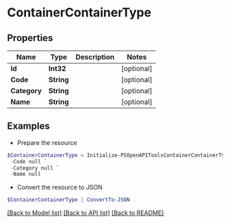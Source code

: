 # ContainerContainerType
## Properties

Name | Type | Description | Notes
------------ | ------------- | ------------- | -------------
**Id** | **Int32** |  | [optional] 
**Code** | **String** |  | [optional] 
**Category** | **String** |  | [optional] 
**Name** | **String** |  | [optional] 

## Examples

- Prepare the resource
```powershell
$ContainerContainerType = Initialize-PSOpenAPIToolsContainerContainerType  -Id null `
 -Code null `
 -Category null `
 -Name null
```

- Convert the resource to JSON
```powershell
$ContainerContainerType | ConvertTo-JSON
```

[[Back to Model list]](../README.md#documentation-for-models) [[Back to API list]](../README.md#documentation-for-api-endpoints) [[Back to README]](../README.md)


